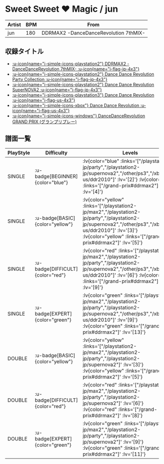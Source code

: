 # Sweet Sweet ♥ Magic / jun

|Artist|BPM|From|
|------|---|----|
|jun|180|DDRMAX2 -DanceDanceRevolution 7thMIX-|

## 収録タイトル

- [ :u-icon{name="i-simple-icons-playstation2"} DDRMAX2 -DanceDanceRevolution 7thMIX- :u-icon{name="i-flag-jp-4x3"} ](/playstation2-jp/max2)
- [ :u-icon{name="i-simple-icons-playstation2"} Dance Dance Revolution Party Collection :u-icon{name="i-flag-jp-4x3"} ](/playstation2-jp/party)
- [ :u-icon{name="i-simple-icons-playstation2"} Dance Dance Revolution SuperNOVA2 :u-icon{name="i-flag-jp-4x3"} ](/playstation2-jp/supernova2)
- [ :u-icon{name="i-simple-icons-playstation3"} Dance Dance Revolution :u-icon{name="i-flag-us-4x3"} ](/other/ps3)
- [ :u-icon{name="i-simple-icons-xbox"} Dance Dance Revolution :u-icon{name="i-flag-us-4x3"} ](/xbox360-us/ddr2010)
- [ :u-icon{name="i-simple-icons-windows"} DanceDanceRevolution GRAND PRIX (グランプリプレー)](/grand-prix#ddrmax2)

## 譜面一覧

|PlayStyle|Difficulty|Levels|Notes|Movie|
|---------|----------|------|-----|-----|
|SINGLE| :u-badge[BEGINNER]{color="blue"} | :lv{color="blue" :links='["/playstation2-jp/party","/playstation2-jp/supernova2","/other/ps3","/xbox360-us/ddr2010"]' :lv='[2]'}  :lv{color="blue" :links='["/grand-prix#ddrmax2"]' :lv='[4]'} |128/0||
|SINGLE| :u-badge[BASIC]{color="yellow"} | :lv{color="yellow" :links='["/playstation2-jp/max2","/playstation2-jp/party","/playstation2-jp/supernova2","/other/ps3","/xbox360-us/ddr2010"]' :lv='[3]'}  :lv{color="yellow" :links='["/grand-prix#ddrmax2"]' :lv='[5]'} |139/2||
|SINGLE| :u-badge[DIFFICULT]{color="red"} | :lv{color="red" :links='["/playstation2-jp/max2","/playstation2-jp/party","/playstation2-jp/supernova2","/other/ps3","/xbox360-us/ddr2010"]' :lv='[6]'}  :lv{color="red" :links='["/grand-prix#ddrmax2"]' :lv='[9]'} |276/19||
|SINGLE| :u-badge[EXPERT]{color="green"} | :lv{color="green" :links='["/playstation2-jp/max2","/playstation2-jp/party","/playstation2-jp/supernova2","/other/ps3","/xbox360-us/ddr2010"]' :lv='[9]'}  :lv{color="green" :links='["/grand-prix#ddrmax2"]' :lv='[13]'} |372/33||
|DOUBLE| :u-badge[BASIC]{color="yellow"} | :lv{color="yellow" :links='["/playstation2-jp/max2","/playstation2-jp/party","/playstation2-jp/supernova2"]' :lv='[3]'}  :lv{color="yellow" :links='["/grand-prix#ddrmax2"]' :lv='[5]'} |131/3||
|DOUBLE| :u-badge[DIFFICULT]{color="red"} | :lv{color="red" :links='["/playstation2-jp/max2","/playstation2-jp/party","/playstation2-jp/supernova2"]' :lv='[6]'}  :lv{color="red" :links='["/grand-prix#ddrmax2"]' :lv='[8]'} |235/2||
|DOUBLE| :u-badge[EXPERT]{color="green"} | :lv{color="green" :links='["/playstation2-jp/max2","/playstation2-jp/party","/playstation2-jp/supernova2"]' :lv='[9]'}  :lv{color="green" :links='["/grand-prix#ddrmax2"]' :lv='[11]'} |330/3||
